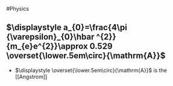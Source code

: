 #Physics 
## $\displaystyle a_{0}=\frac{4\pi {\varepsilon}_{0}\hbar ^{2}}{m_{e}e^{2}}\approx 0.529 \overset{\lower.5em\circ}{\mathrm{A}}$
* $\displaystyle \overset{\lower.5em\circ}{\mathrm{A}}$ is the [[Angstrom]]
